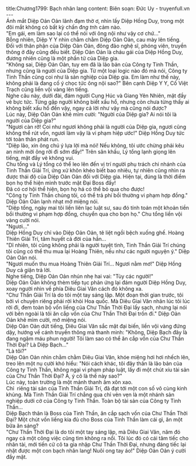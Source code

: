 title:Chương1799: Bạch nhãn lang
content:
Biên soạn: Đức Uy - truyenfull.vn<br>---<br>Ánh mắt Diệp Oản Oản lãnh đạm thờ ơ, nhìn lấy Diệp Hồng Duy, trong một đôi mắt không có bất kỳ chấn đ*ng t*nh cảm nào.<br>"Em gái, em làm sao lại có thể nói với ông nội như vậy cơ chứ..."<br>Bỗng nhiên, Diệp Y Y nhìn chằm chằm Diệp Oản Oản, cau mày lên tiếng.<br>Đối với thân phận của Diệp Oản Oản, đông đảo nghệ sĩ, phóng viên, truyền thông ở đây cũng đều biết. Diệp Oản Oản là cháu gái của Diệp Hồng Duy, đương nhiên cũng là một phần tử của Diệp gia.<br>"Không sai, Diệp Oản Oản, tuy em đã là lão bản của Công ty Tinh Thần, nhưng cũng là người của Diệp gia. Từ một loại logic nào đó mà nói, Công ty Tinh Thần cũng coi như là sản nghiệp của Diệp gia. Em làm như thế này, không phải là đang cố ý chọc tức ông nội sao?" Bên cạnh Diệp Y Y, Cố Việt Trạch cũng liền vội vàng lên tiếng.<br>Nghe câu này, dưới đài, đám người Cung Húc và Giang Yên Nhiên, mặt đầy vẻ bực tức. Từng gặp người không biết xấu hổ, nhưng còn chưa từng thấy ai không biết xấu hổ đến vậy, ngay cả lời như vậy mà cũng nói được?<br>Lúc này, Diệp Oản Oản khẽ mỉm cười: "Người của Diệp gia? Ai nói tôi là người của Diệp gia?"<br>"Ngươi càn rỡ! Coi như ngươi không phải là người của Diệp gia, ngươi cũng không thể rút vốn, ngươi làm vậy là vi phạm hiệp ước!" Diệp Hồng Duy tức tới toàn thân phát run.<br>"Diệp lão, xin ông chú ý lựa lời mà nói! Nếu không, tôi ước chừng phải kêu an ninh mời ông rời đi sớm đấy!" Trên sân khấu, Lý tổng lạnh giọng lên tiếng, mặt đầy vẻ không vui.<br>Chu tổng và Lý tổng có thể leo lên đến vị trí người phụ trách chi nhánh của Tinh Thần Giải Trí, ứng xử khôn khéo biết bao nhiêu, tự nhiên cũng nhìn ra được thái độ của Diệp Oản Oản đối với Diệp gia. Hiện tại, đúng là thời điểm bọn họ thể hiện mình trước mặt Đại Boss đấy!<br>Đã có cơ hội thể hiện, bọn họ há có thể bỏ qua cho được!<br>"Công ty Tinh Thần chúng tôi, có thể trả phí bồi thường vi phạm hợp đồng." Diệp Oản Oản lạnh nhạt mở miệng nói.<br>"Diệp tổng, ngày mai tôi liền liên lạc luật sư, sau đó tính toán một khoản tiền bồi thường vi phạm hợp đồng, chuyển qua cho bọn họ." Chu tổng liền vội vàng cười nói.<br>"Ngươi..."<br>Diệp Hồng Duy chỉ vào Diệp Oản Oản, tê liệt ngồi bệch xuống ghế. Hoàng Thiên Giải Trí, tâm huyết cả đời của hắn...<br>"Dĩ nhiên, tôi cũng không phải là người tuyệt tình, Tinh Thần Giải Trí chúng tôi cũng có thể thu mua lại Hoàng Thiên, nếu như các người nguyện ý." Diệp Oản Oản nói.<br>"Ngươi muốn thu mua Hoàng Thiên Giải Trí... Ngươi nằm mơ!" Diệp Hồng Duy cả giận trả lời.<br>Nghe tiếng, Diệp Oản Oản nhún nhẹ hai vai: "Tùy các người!"<br>Diệp Oản Oản không thèm tiếp tục phản ứng lại đám người Diệp Hồng Duy, xoay người nhìn về phía Diêu Giai Văn cách đó không xa.<br>"Chư Thần Giải Trí là do tôi một tay sáng lập. Một đoạn thời gian trước, tôi bởi vì chuyện riêng phải rời khỏi Hoa quốc. Mà Diêu Giai Văn nhân lúc tôi lúc rời đi, đem toàn bộ vốn liếng của Chư Thần Thời Đại lấy sạch, nhưng lại nói với bên ngoài là tôi ăn cắp vốn của Chư Thần Thời Đại trốn đi." Diệp Oản Oản khẽ mỉm cười, mở miệng nói.<br>Diệp Oản Oản dứt tiếng, Diêu Giai Văn sắc mặt đại biến, liền vội vàng đứng dậy, hướng về cánh truyền thông mà thanh minh: "Không, Diệp Bạch đây là đang ngậm máu phun người! Tôi làm sao có thể ăn cắp vốn của Chư Thần Thời Đại? Là Diệp Bạch..."<br>"Là tôi?"<br>Diệp Oản Oản nhìn chằm chằm Diêu Giai Văn, khóe miệng hơi hơi nhếch lên, treo lên một nụ cười khó hiểu: "Nói cách khác, tôi đây thân là lão bản của Công ty Tinh Thần, không ngại vi phạm pháp luật, lấy đi một chút xíu tài sản của Chư Thần Thời Đại? À, ý cô là thế này sao?"<br>Lúc này, toàn trường là một mảnh thanh âm xôn xao.<br>Chỉ  riêng tài sản của Tinh Thần Giải Trí, đã đạt tới một con số vô cùng kinh khủng. Mà Tinh Thần Giải Trí chẳng qua chỉ vẻn vẹn là một nhánh sản nghiệp dưới cờ của Công ty Tinh Thần. Toàn bộ tài sản của Công ty Tinh Thần...<br>Diệp Bạch thân là Boss của Tinh Thần, ăn cắp sạch vốn của Chư Thần Thời Đại? Một chút vốn liếng kia đủ cho Boss của Tinh Thần làm cái gì, ăn một bữa ăn sáng?<br>"Chư Thần Thời Đại là do tôi một tay sáng lập, mà Diêu Giai Văn, năm đó ngay cả một công việc cũng tìm không ra nổi. Tôi lúc đó có cái tâm tiếc cho nhân tài, mới tiến cử cô ta gia nhập Chư Thần Thời Đại, nhưng đáng tiếc lại nhặt được một con bạch nhãn lang! Nuôi ong tay áo!" Diệp Oản Oản ý cười đầy mặt.